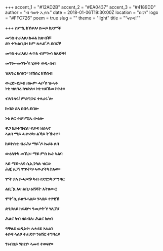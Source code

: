 +++
accent_1 = "#12AD2B"
accent_2 = "#EA0437"
accent_3 = "#4189DD"
author = "ብ ዓወት ኢያሱ"
date = 2018-01-06T19:30:00Z
location = "በርን"
logo = "#FFC726"
poem = true
slug = ""
theme = "light"
title = "“ፍይዳ!”"

+++
**ስምኪ ክኸፍእ፡ ስመይ ክደምቕ** 

**መዓስ ተራእዪ፡ ኩፉእ ክጽብቕ፧  
ድነ ተጐልቢቡ፡ ከም ጸሓይ’ዶ ይበርቕ**

 **መዓስ ተራእዪ፡ ሓጥእ ብምጐሳ ክጸድቕ፧**

 **መንጐ-መንጐ’ዩ ሂወት ወዲ-ሰብ** 

**ዝጸዓረ ክስእን፡ ዝኸሰረ ክኸስብ** 

**ውረድ-ደይብ ዘሎዎ፡ ሓቦ’ዩ ዝሓቶ  
ነቲ ዝጸዓረ ክጎድሎ፡ ነቲ ዝደኸመ ኮንቶ።** 

**ብኣንጻሩ! ምድግጋፍ ተጻሪሩ’ሎ** 

**ክብድ ደኣ ይበላ ይበሎ**

 **ነቲ ጾር ተሰካሚኡ ውዕሎ**

**ዋጋ ከይተኸፍለ፡ ፍይዳ ዝሰኣኖ  
ኣልባ ማይ ሓቊንካ፡ ልኻይ ትዂነኖ፣** 

**ከይትሰቲ ብራሕ፡ ማይ’ዶ ኰይኑ ጸባ**

 **ውዕለትካ መኺኑ፡ ማይ ምስ ኰነ ኣልባ**

 **ኣይ ማይ-ጸባ ሲኢንካሉ ዝርወ  
ሕጂ ኢኻ ሞይትካ፡ ኣውያትካ ክእወ።**

**ሞት ደኣ ይሓይሽ፡ ካብ ተደዊንካ ምንባር** 

**ልቢ’ኳ እዛ ልቢ፡ ዕሽሻት እትጸውር** 

**ሞት'ሲ ይጽንሓለይ፡ ንኣበይ ተሃዊኸ** 

**ድንጋጸይ ክፍደዮ፡ ዓመታት'የ ሃሊኸ፣**

**ሕልና ካብ ዘይብሉ፡ ሕልና ክጽበ** 

**ዓቕለይ ወዲአዮ፡ ጸሓየይ ኣዕሪበ  
ፋይዳ ኣልቦ ተፈድየ፡ ንዕሽር ተግባረይ** 

**ንነብሰይ ሃስየያ፡ ኣመና ተወፍየ።**